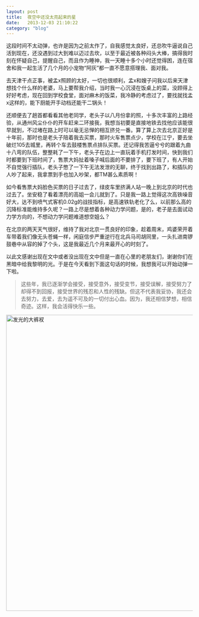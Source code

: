 ```yaml
---
layout: post
title:  夜空中还没太亮起来的星
date:   2013-12-03 21:10:22
category: "blog"
---
```


这段时间不太动弹，也许是因为之前太作了，自我感觉太良好，还总吹牛逼说自己活到现在，还没遇到过大到难以迈过去坎，以至于最近被各种闷头大棒，搞得我时刻在怀疑自己，提醒自己，而且作为睡神，我一天睡十多个小时还觉得困，连在宿舍和我一起生活了几个月的小宠物“阿灰”都一直不愿意搭理我、面对我。

去天津干点正事，被孟x照顾的太好，一切也很顺利，孟x和嫂子问我以后来天津想找个什么样的老婆，马上要帮我介绍，当时我一心沉浸在饭桌上的菜，没顾得上好好考虑，现在回到学校食堂，面对麻木的饭菜，我冷静的考虑过了，要找就找孟x这样的，能下厨能开手动档还能干二锅头！

还顺便去了趟首都看看其他老同学，老头子以八月份拿的照，十多次丰富的上路经验，从通州风尘仆仆的开车赶来二环接我，我想当初要是直接地铁去找他应该能很早就到，不过堵在路上时可以毫无忌惮的相互挤兑一番。算了算上次去北京正好是十年前，那时也是老头子陪着我去买票，那时火车售票点少，学校在江宁，要去坐破烂105去城里，再转个车去鼓楼售票点排队买票。还记得我苦逼兮兮的跟着九曲十八弯的队伍，整整耗了一下午，老头子在边上一直玩着手机打发时间，快到我们时都要到下班时间了，售票大妈扯着嗓子喊后面的不要排了，要下班了，有人开始不自觉强行插队，老头子憋了一下午无法发泄的无聊，终于找到出路了，和插队的人吵了起来，我拿票到手也加入吵架，都TM甚么素质啊！

如今看售票大妈脸色买票的日子过去了，绿皮车里挤满人站一晚上到北京的时代也过去了。坐安稳了看着漂亮的高姐一会儿就到了。只是我一路上觉得这次高铁噪音好大，达不到喷气式客机0.02g的战技指标，是高速铁轨老化了么，以前那么高的沉降标准能维持多久呢？一路上尽是想着各种动力学问题，是的，老子是去面试动力学方向的，不想动力学问题难道想空姐么？

在北京的两天天气很好，维持了我对北京一贯良好的印象，趁着周末，鸡婆荣开着车带着我们像无头苍蝇一样，闲庭信步严重逆行在北兵马司胡同里，一头扎进南锣鼓巷中从容的掉了个头，这是我最近几个月来最开心的时刻了。

以此文感谢出现在文中或者没出现在文中但是一直在心里的老朋友们，谢谢你们在黑暗中给我黎明的光。于是在今天看到下面这句话的时候，我想我可以开始动弹一下啦。

> 这些年，我已逐渐学会接受，接受意外，接受变节，接受误解，接受努力了却得不到回报，接受世界的残忍和人性的残缺。但这不代表我妥协，我还会去努力，去爱，去为遥不可及的一切付出心血。因为，我还相信梦想，相信奇迹。这样，我会活得快乐一些。

<a href="http://www.flickr.com/photos/25745451@N07/11189270636/" title="Flickr 上 小火﹏~~﹋ 的 发光的大裤衩"><img src="https://farm3.staticflickr.com/2862/11189270636_008690648b_c.jpg" width="600" height="800" alt="发光的大裤衩"></a>



